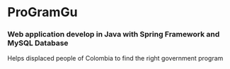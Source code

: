 # ProGramGu
### Web application develop in Java with Spring Framework and MySQL Database
Helps displaced people of Colombia to find the right government program

